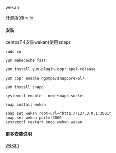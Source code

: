wekan

开源版的trello


#### 安装
centos7.4安装wekan(使用snap)

    sudo su

    yum makecache fast

    yum install yum-plugin-copr epel-release

    yum copr enable ngompa/snapcore-el7

    yum install snapd

    systemctl enable --now snapd.socket

    snap install wekan

    snap set wekan root-url="http://127.0.0.1:3001"
    snap set wekan port='3001'
    systemctl restart snap.wekan.wekan

#### 更多安装说明

[wekan](https://github.com/blacklabelops/confluence)
